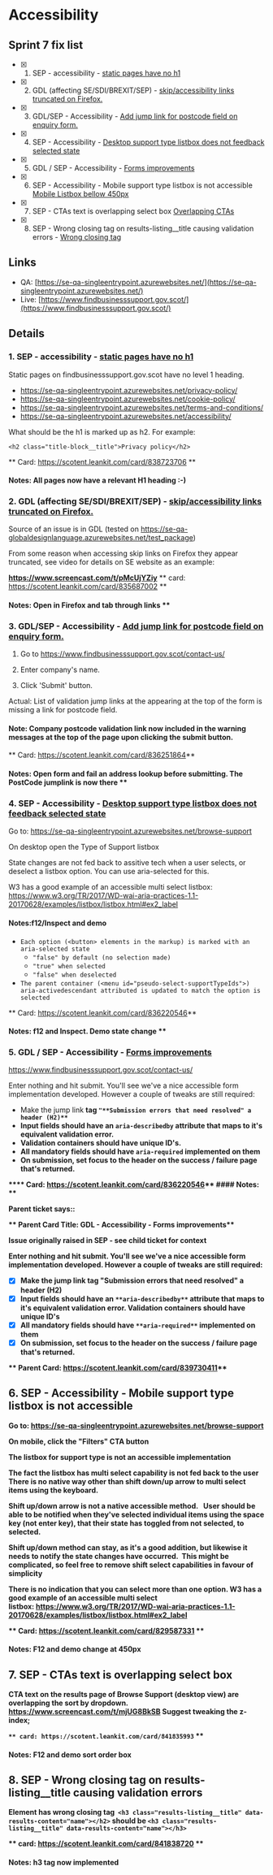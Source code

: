 # Accessibility

## Sprint 7 fix list
- [x] 1. SEP - accessibility - [static pages have no h1](https://scotent.leankit.com/card/838723706)
- [x] 2. GDL (affecting SE/SDI/BREXIT/SEP) - [skip/accessibility links truncated on Firefox.](https://scotent.leankit.com/card/835687002)
- [x] 3. GDL/SEP - Accessibility -  [Add jump link for postcode field on enquiry form.](https://scotent.leankit.com/card/836251864)
- [x] 4. SEP - Accessibility - [Desktop support type listbox does not feedback selected state](https://scotent.leankit.com/card/829593235**)
- [x] 5. GDL / SEP - Accessibility - [Forms improvements](https://scotent.leankit.com/card/836220546)
- [x] 6. SEP - Accessibility - Mobile support type listbox is not accessible [Mobile Listbox bellow 450px](https://scotent.leankit.com/card/829587331)
- [x] 7. SEP - CTAs text is overlapping select box [Overlapping CTAs](https://scotent.leankit.com/card/841835993)
- [x] 8. SEP - Wrong closing tag on results-listing__title causing validation errors - [Wrong closing tag](https://scotent.leankit.com/card/841838720)

## Links
- QA: [https://se-qa-singleentrypoint.azurewebsites.net/](https://se-qa-singleentrypoint.azurewebsites.net/)
- Live: [https://www.findbusinesssupport.gov.scot/](https://www.findbusinesssupport.gov.scot/)

## Details
### 1. SEP - accessibility - [static pages have no h1](https://scotent.leankit.com/card/838723706)
Static pages on findbusinesssupport.gov.scot have no level 1 heading.

- <https://se-qa-singleentrypoint.azurewebsites.net/privacy-policy/>
- <https://se-qa-singleentrypoint.azurewebsites.net/cookie-policy/>
- <https://se-qa-singleentrypoint.azurewebsites.net/terms-and-conditions/>
- <https://se-qa-singleentrypoint.azurewebsites.net/accessibility/>

What should be the h1 is marked up as h2. For example:

`<h2 class="title-block__title">Privacy policy</h2>`

** Card: https://scotent.leankit.com/card/838723706 **
#### Notes: All pages now have a relevant H1 heading :-)

### 2. GDL (affecting SE/SDI/BREXIT/SEP) - [skip/accessibility links truncated on Firefox.](https://scotent.leankit.com/card/835687002)
Source of an issue is in GDL (tested on <https://se-qa-globaldesignlanguage.azurewebsites.net/test_package>)

From some reason when accessing skip links on Firefox they appear truncated, see video for details on SE website as an example:

 **https://www.screencast.com/t/pMcUjYZiy**
** card: https://scotent.leankit.com/card/835687002 **
#### Notes: Open in Firefox and tab through links **

### 3. GDL/SEP - Accessibility -  [Add jump link for postcode field on enquiry form.](https://scotent.leankit.com/card/836251864)
1. Go to <https://www.findbusinesssupport.gov.scot/contact-us/>

2. Enter company's name.

3. Click 'Submit' button.

Actual:  List of validation jump links at the appearing at the top of the form is missing a link for postcode field.

#### Note: Company postcode validation link now included in the warning messages at the top of the page upon clicking the submit button.

** Card: https://scotent.leankit.com/card/836251864**
#### Notes: Open form and fail an address lookup before submitting. The PostCode jumplink is now there **

### 4. SEP - Accessibility - [Desktop support type listbox does not feedback selected state](https://scotent.leankit.com/card/829593235**)

Go to: <https://se-qa-singleentrypoint.azurewebsites.net/browse-support>

On desktop open the Type of Support listbox

State changes are not fed back to assitive tech when a user selects, or deselect a listbox option.  You can use aria-selected for this.

W3 has a good example of an accessible multi select listbox: <https://www.w3.org/TR/2017/WD-wai-aria-practices-1.1-20170628/examples/listbox/listbox.html#ex2_label>


#### Notes:f12/Inspect and demo

- `Each option (<button> elements in the markup) is marked with an aria-selected state`
  - `"false" by default (no selection made)`
  - `"true" when selected`
  - `"false" when deselected`
- `The parent container (<menu id="pseudo-select-supportTypeIds">) aria-activedescendant attributed is updated to match the option is selected`

** Card: https://scotent.leankit.com/card/836220546**
#### Notes: f12 and Inspect. Demo state change **

### 5. GDL / SEP - Accessibility - [Forms improvements](https://scotent.leankit.com/card/836220546)
<https://www.findbusinesssupport.gov.scot/contact-us/>

Enter nothing and hit submit.   You'll see we've a nice accessible form implementation developed.   However a couple of tweaks are still required:

- Make the jump link <strong> tag ```"**Submission errors that need resolved" a header (H2)**```
- Input fields should have an ```aria-describedby``` attribute that maps to it's equivalent validation error.
- Validation containers should have unique ID's.
- All mandatory fields should have ```aria-required``` implemented on them
- On submission, set focus to the header on the success / failure page that's returned.

**** Card: https://scotent.leankit.com/card/836220546**
#### Notes: **


Parent ticket says::

** Parent Card Title: GDL - Accessibility - Forms improvements**

Issue originally raised in SEP - see child ticket for context

Enter nothing and hit submit.   You'll see we've a nice accessible form implementation developed.   However a couple of tweaks are still required:

   - [x] Make the jump link <strong> tag "**Submission errors that need resolved" a header (H2)**
   - [x] Input fields should have an ```**aria-describedby**``` attribute that maps to it's equivalent validation error.  Validation containers should have unique ID's
   - [x] All mandatory fields should have ```**aria-required**``` implemented on them
   - [x] On submission, set focus to the header on the success / failure page that's returned.

** Parent Card: https://scotent.leankit.com/card/839730411**

## 6. SEP - Accessibility - Mobile support type listbox is not accessible
Go to: https://se-qa-singleentrypoint.azurewebsites.net/browse-support

On mobile, click the "Filters" CTA button

The listbox for support type is not an accessible implementation

The fact the listbox has multi select capability is not fed back to the user
There is no native way other than shift down/up arrow to multi select items using the keyboard.   

Shift up/down arrow is not a native accessible method.   User should be able to be notified when they've selected individual items using the space key (not enter key), that their state has toggled from not selected, to selected.   

Shift up/down method can stay, as it's a good addition, but likewise it needs to notify the state changes have occurred.  This might be complicated, so feel free to remove shift select capabilities in favour of simplicity


There is no indication that you can select more than one option.
W3 has a good example of an accessible multi select listbox: https://www.w3.org/TR/2017/WD-wai-aria-practices-1.1-20170628/examples/listbox/listbox.html#ex2_label


** Card: https://scotent.leankit.com/card/829587331 **
#### Notes: F12 and demo change at 450px

## 7. SEP - CTAs text is overlapping select box

CTA text on the results page of Browse Support (desktop view) are overlapping the sort by dropdown.
https://www.screencast.com/t/mjUG8BkSB
Suggest tweaking the z-index;


`** card: https://scotent.leankit.com/card/841835993` **
#### Notes: F12 and demo sort order box

## 8. SEP - Wrong closing tag on results-listing__title causing validation errors
Element has wrong closing tag 
`<h3 class="results-listing__title" data-results-content="name"></h2>`
should be
`<h3 class="results-listing__title" data-results-content="name"></h3>`

** card: https://scotent.leankit.com/card/841838720 **
#### Notes: h3 tag now implemented
